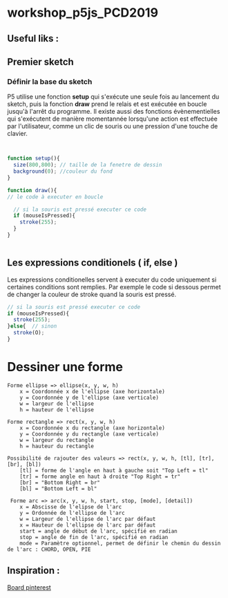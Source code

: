 # workshop_p5js_PCD2019
 



## Useful liks : 



## Premier sketch


### Définir la base du sketch
P5 utilise une fonction **setup** qui s'exécute une seule fois au lancement du sketch, puis la fonction **draw** prend le relais et est exécutée en boucle jusqu'à l'arrêt du programme.
Il existe aussi des fonctions évènementielles qui s'exécutent de manière momentannée lorsqu'une action est effectuée par l'utilisateur, comme un clic de souris ou une pression d'une touche de clavier.

```js


function setup(){
  size(800,800); // taille de la fenetre de dessin
  background(0); //couleur du fond
}

function draw(){
// le code à executer en boucle

  // si la souris est pressé executer ce code
  if (mouseIsPressed){
    stroke(255);
  }
}



```

## Les expressions conditionels ( if, else )

Les expressions conditionelles servent à executer du code uniquement si certaines conditions sont remplies.  Par exemple le code si dessous permet de changer la couleur de stroke quand la souris est pressé.

```js
// si la souris est pressé executer ce code
if (mouseIsPressed){
  stroke(255);
}else{  // sinon
  stroke(O);
}


```



# Dessiner une forme

```
Forme ellipse => ellipse(x, y, w, h)
    x = Coordonnée x de l'ellipse (axe horizontale)
    y = Coordonnée y de l'ellipse (axe verticale)
    w = largeur de l'ellipse
    h = hauteur de l'ellipse
    
Forme rectangle => rect(x, y, w, h)
    x = Coordonnée x du rectangle (axe horizontale)
    y = Coordonnée y du rectangle (axe verticale)
    w = largeur du rectangle
    h = hauteur du rectangle
    
Possibilité de rajouter des valeurs => rect(x, y, w, h, [tl], [tr], [br], [bl])
    [tl] = forme de l'angle en haut à gauche soit "Top Left = tl"
    [tr] = forme angle en haut à droite "Top Right = tr"
    [br] = "Bottom Right = br"
    [bl] = "Bottom Left = bl"
 
 Forme arc => arc(x, y, w, h, start, stop, [mode], [detail])
    x = Abscisse de l'elipse de l'arc
    y = Ordonnée de l'ellipse de l'arc
    w = Largeur de l'ellipse de l'arc par défaut
    x = Hauteur de l'ellipse de l'arc par défaut
    start = angle de début de l'arc, spécifié en radian
    stop = angle de fin de l'arc, spécifié en radian 
    mode = Paramètre optionnel, permet de définir le chemin du dessin de l'arc : CHORD, OPEN, PIE
```
## Inspiration :

[Board pinterest](https://www.pinterest.fr/simonrenaultper/processing-community-days/)

